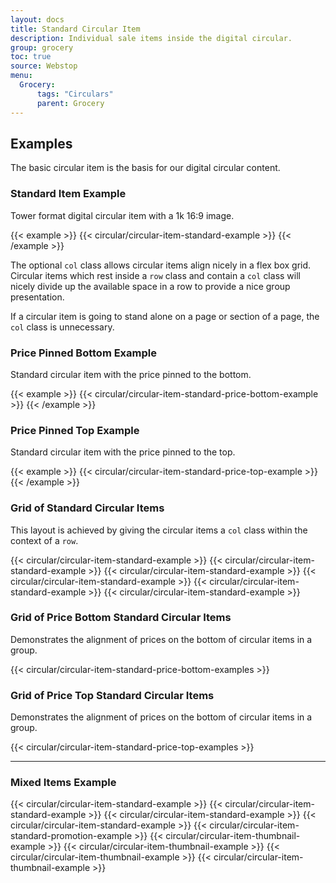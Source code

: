 ```yaml
---
layout: docs
title: Standard Circular Item
description: Individual sale items inside the digital circular.
group: grocery
toc: true
source: Webstop
menu: 
  Grocery:
      tags: "Circulars"
      parent: Grocery
---
```


## Examples

The basic circular item is the basis for our digital circular content. 

### Standard Item Example

Tower format digital circular item with a 1k 16:9 image.

{{< example >}}
{{< circular/circular-item-standard-example >}}
{{< /example >}}

The optional `col` class allows circular items align nicely in a flex box grid. 
Circular items which rest inside a `row` class and contain a `col` class will 
nicely divide up the available space in a row to provide a nice group presentation.

If a circular item is going to stand alone on a page or section of a page, the `col` 
class is unnecessary. 

### Price Pinned Bottom Example

Standard circular item with the price pinned to the bottom. 

{{< example >}}
{{< circular/circular-item-standard-price-bottom-example >}}
{{< /example >}}

### Price Pinned Top Example

Standard circular item with the price pinned to the top.

{{< example >}}
{{< circular/circular-item-standard-price-top-example >}}
{{< /example >}}

### Grid of Standard Circular Items

This layout is achieved by giving the circular items a `col` class within the context 
of a `row`.

<div class="bd-example">
  <div class="row">
    {{< circular/circular-item-standard-example >}}
    {{< circular/circular-item-standard-example >}}
    {{< circular/circular-item-standard-example >}}
    {{< circular/circular-item-standard-example >}}
    {{< circular/circular-item-standard-example >}}
    {{< circular/circular-item-standard-example >}}
  </div>
</div>

### Grid of Price Bottom Standard Circular Items

Demonstrates the alignment of prices on the bottom of circular items in a group.

<div class="bd-example">
  {{< circular/circular-item-standard-price-bottom-examples >}}
</div>

### Grid of Price Top Standard Circular Items

Demonstrates the alignment of prices on the bottom of circular items in a group.

<div class="bd-example">
  {{< circular/circular-item-standard-price-top-examples >}}
</div>

---

### Mixed Items Example

<div class="bd-example">
  <div class="row">
    {{< circular/circular-item-standard-example >}}
    {{< circular/circular-item-standard-example >}}
    {{< circular/circular-item-standard-example >}}
    {{< circular/circular-item-standard-example >}}
    {{< circular/circular-item-standard-promotion-example >}}
    {{< circular/circular-item-thumbnail-example >}}
    {{< circular/circular-item-thumbnail-example >}}
    {{< circular/circular-item-thumbnail-example >}}
    {{< circular/circular-item-thumbnail-example >}}
  </div>
</div>
